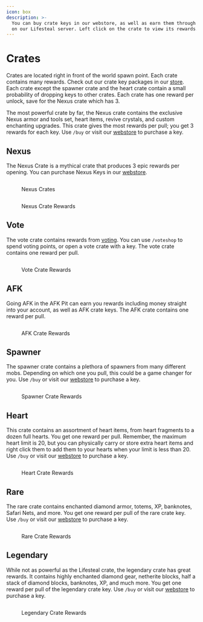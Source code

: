```yaml
---
icon: box
description: >-
  You can buy crate keys in our webstore, as well as earn them through playing
  on our Lifesteal server. Left click on the crate to view its rewards.
---
```


# Crates

Crates are located right in front of the world spawn point. Each crate contains many rewards. Check out our crate key packages in our [store](https://torrent.tebex.io). Each crate except the spawner crate and the heart crate contain a small probability of dropping keys to other crates. Each crate has one reward per unlock, save for the Nexus crate which has 3.

The most powerful crate by far, the Nexus crate contains the exclusive Nexus armor and tools set, heart items, revive crystals, and custom enchanting upgrades. This crate gives the most rewards per pull; you get 3 rewards for each key. Use `/buy` or visit our [webstore](https://torrent.tebex.io) to purchase a key.

## Nexus

The Nexus Crate is a mythical crate that produces 3 epic rewards per opening. You can purchase Nexus Keys in our [webstore](https://torrent.tebex.io/package/6420611).

<figure><img src="../.gitbook/assets/2024-11-01_21.01.06.png" alt=""><figcaption><p>Nexus Crates</p></figcaption></figure>

<figure><img src="../.gitbook/assets/image_2024-11-01_210156156.png" alt=""><figcaption><p>Nexus Crate Rewards</p></figcaption></figure>

## Vote

The vote crate contains rewards from [voting](../voting.md). You can use `/voteshop` to spend voting points, or open a vote crate with a key. The vote crate contains one reward per pull.

<figure><img src="../.gitbook/assets/image_2024-09-24_105641612.png" alt=""><figcaption><p>Vote Crate Rewards</p></figcaption></figure>

## AFK

Going AFK in the AFK Pit can earn you rewards including money straight into your account, as well as AFK crate keys. The AFK crate contains one reward per pull.

<figure><img src="../.gitbook/assets/image_2024-09-24_105722129.png" alt=""><figcaption><p>AFK Crate Rewards</p></figcaption></figure>

## Spawner

The spawner crate contains a plethora of spawners from many different mobs. Depending on which one you pull, this could be a game changer for you. Use `/buy` or visit our [webstore](https://torrent.tebex.io) to purchase a key.

<figure><img src="../.gitbook/assets/image_2024-09-24_105531047.png" alt=""><figcaption><p>Spawner Crate Rewards</p></figcaption></figure>

## Heart

This crate contains an assortment of heart items, from heart fragments to a dozen full hearts. You get one reward per pull. Remember, the maximum heart limit is 20, but you can physically carry or store extra heart items and right click them to add them to your hearts when your limit is less than 20. Use `/buy` or visit our [webstore](https://torrent.tebex.io) to purchase a key.

<figure><img src="../.gitbook/assets/image.png" alt=""><figcaption><p>Heart Crate Rewards</p></figcaption></figure>

## Rare

The rare crate contains enchanted diamond armor, totems, XP, banknotes, Safari Nets, and more. You get one reward per pull of the rare crate key. Use `/buy` or visit our [webstore](https://torrent.tebex.io) to purchase a key.

<figure><img src="../.gitbook/assets/image_2024-09-24_105426716.png" alt=""><figcaption><p>Rare Crate Rewards</p></figcaption></figure>

## Legendary

While not as powerful as the Lifesteal crate, the legendary crate has great rewards. It contains highly enchanted diamond gear, netherite blocks, half a stack of diamond blocks, banknotes, XP, and much more. You get one reward per pull of the legendary crate key. Use `/buy` or visit our [webstore](https://torrent.tebex.io) to purchase a key.

<figure><img src="../.gitbook/assets/image_2024-09-24_105605720.png" alt=""><figcaption><p>Legendary Crate Rewards</p></figcaption></figure>
